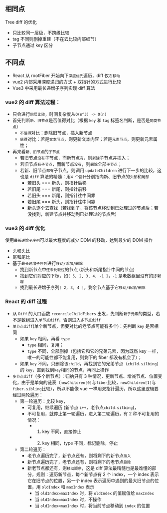## 相同点


Tree diff 的优化

- 只比较同一层级，不跨级比较
- tag 不同则删掉重建（不在去比较内部细节）
- 子节点通过 key 区分

## 不同点

- React 从 rootFiber 开始向下`深度优先`遍历，diff 仅`右移动`
- vue2 内部采用深度递归的方式 + 双指针的方式进行比较
- Vue3 中采用最长递增子序列实现 diff 算法

### vue2 的 diff 算法过程：
- 只会进行`同层比较`，时间复杂度从`O(n^3) -> O(n)`
- 首先判断`新、旧节点`是否值得对比（根据 `key` 和 `tag` 标签名判断，是否是`同类节点`）
  - `不值得`对比：删除旧节点，插入新节点
  - `值得`对比：若是`文本节点`，则更新文本内容；若是`元素节点`，则更新元素属性；
- 再来看`新、旧节点`的`子节点`
  - 若旧节点`没有`子节点，而新节点`有`，则`新建`子节点并插入；
  - 若旧节点`有子节点`，而新节点`没有`，则`删除`全部`子节点`；
  - 若新、旧节点`都有`子节点，则调用 `updateChildren` 进行下一步的比较，这也是 `diff` 算法的精髓：用`4 个指针`分别指向新、旧节点的`头部`和`尾部`
    - 若旧头 === 新头，则指针后移
    - 若旧尾 === 新尾，则指针前移
    - 若旧头 === 新尾，则指针往中间靠
    - 若旧尾 === 新头，则指针往中间靠
    - 新头逐个去查找（若找到了，将该节点移动到已处理过的节点后；若没找到，新建节点并移动到已处理过的节点后）

### vue3 的 diff 优化

使用`最长递增子序列`可以最大程度的减少 DOM 的移动，达到最少的 DOM 操作
   - 头和头比
   - 尾和尾比
   - 基于`最长递增子序列`进行`移动/添加/删除`
     - 找到新节点中`还未比较过`的节点 (新头和新尾指针中间的节点)
     - 找到它们对应的下标，如`[ 5, 2, 3, 4, -1 ]`，`-1` 是老数组里没有的即`新增`
     - 找到最长递增子序列`[ 2, 3, 4 ]`，剩余节点基于它`移动/新增/删除`

### React 的 diff 过程

- 从 `Diff` 的入口函数 `reconcileChildFibers` 出发，先判断`新子元素`的类型，若不是数组进入`单节点diff`，否则进入`多节点diff`
- `单节点diff`(单个新节点，但要对比的老节点可能有多个)：先判断 `key` 是否相同 
  - 如果 `key` 相同，再看 `type`
    - `type` 相同，复用；
    - `type` 不同，全部删掉（包括它和它的兄弟元素，因为既然 key 一样，唯一的可能性都不能复用，则剩下的 fiber 都没有机会了）；
  - 如果 `key` 不同，只删除该`child`，再找到它的兄弟节点（`child.silbing`）的 `key`，直到找到`key`相同的节点，再同上操作
- `多节点diff`（多个新节点）：归纳只有 3 种情况，更新节点、增减节点、位置变化，由于是单向的链表（`newChildren[0]`与`fiber`比较，`newChildren[1]`与`fiber.sibling`比较），所以不能像 vue 一样用双指针遍历，所以这里逻辑要经过两轮遍历：
  - 第一轮遍历：比较 key，
    - 可复用，继续遍历 (新节点 `i++`，老节点`child.silbing`)，
    - 不可复用，就停止第一轮遍历，进入第二轮遍历，有 2 种不可复用的情况：
      - 1. key 不同，直接停止
      - 2. key 相同，type 不同，标记删除，停止
  - 第二轮遍历： 
    - 老节点遍历完了，新节点还有，则将剩下的新节点`插入`
    - 新节点遍历完了，老节点还有，则将剩下的老节点`删除`
    - 新老节点都还有，则`移动顺序`，这是 diff 算法最精髓也是最难懂的部分，规则：遍历新节点，每个新节点有 2 个 index，一个 index 表示它在旧节点的位置，另一个 index 表示遍历中遇到的最大旧节点的位置，用 `oldIndex` 和 `maxIndex` 表示
      - 当 `oldIndex>maxIndex` 时，将 `oldIndex` 的值赋值给 `maxIndex`
      - 当 `oldIndex=maxIndex` 时，不操作
      - 当 `oldIndex<maxIndex` 时，将当前节点移动到 `index` 的位置